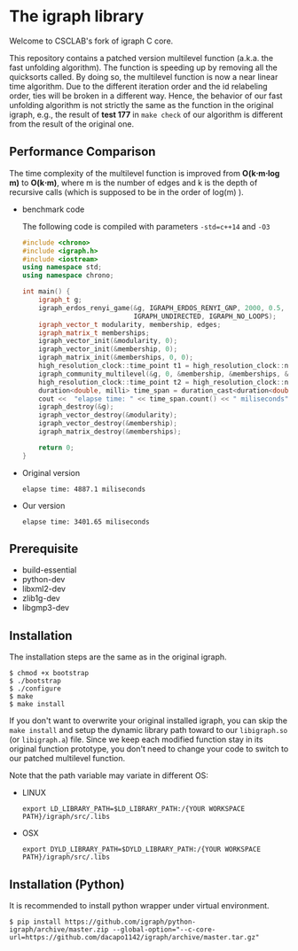 
# The igraph library

Welcome to CSCLAB's fork of igraph C core.

This repository contains a patched version multilevel function (a.k.a. the fast unfolding algorithm). The function is speeding up by removing all the quicksorts called. By doing so, the multilevel function is now a near linear time algorithm. Due to the different iteration order and the id relabeling order, ties will be broken in a different way. Hence, the behavior of our fast unfolding algorithm is not strictly the same as the function in the original igraph, e.g., the result of **test 177** in `make check` of our algorithm is different from the result of the original one.

## Performance Comparison
The time complexity of the multilevel function is improved from **O(k⋅m⋅log m)** to **O(k⋅m)**, where m is the number of edges and k is the depth of recursive calls (which is supposed to be in the order of log(m) ).
- benchmark code

  The following code is compiled with parameters `-std=c++14` and `-O3`
  ```cpp
  #include <chrono>
  #include <igraph.h>
  #include <iostream>
  using namespace std;
  using namespace chrono;

  int main() {
      igraph_t g;
      igraph_erdos_renyi_game(&g, IGRAPH_ERDOS_RENYI_GNP, 2000, 0.5,
                              IGRAPH_UNDIRECTED, IGRAPH_NO_LOOPS);
      igraph_vector_t modularity, membership, edges;
      igraph_matrix_t memberships;
      igraph_vector_init(&modularity, 0);
      igraph_vector_init(&membership, 0);
      igraph_matrix_init(&memberships, 0, 0);
      high_resolution_clock::time_point t1 = high_resolution_clock::now();
      igraph_community_multilevel(&g, 0, &membership, &memberships, &modularity);
      high_resolution_clock::time_point t2 = high_resolution_clock::now();
      duration<double, milli> time_span = duration_cast<duration<double> >(t2 - t1);
      cout <<  "elapse time: " << time_span.count() << " miliseconds"<< endl;
      igraph_destroy(&g);
      igraph_vector_destroy(&modularity);
      igraph_vector_destroy(&membership);
      igraph_matrix_destroy(&memberships);

      return 0;
  }
  ```
- Original version
  ```console
  elapse time: 4887.1 miliseconds
  ```
- Our version
  ```console
  elapse time: 3401.65 miliseconds
  ```

## Prerequisite
- build-essential
- python-dev
- libxml2-dev
- zlib1g-dev
- libgmp3-dev

## Installation

The installation steps are the same as in the original igraph.

```console
$ chmod +x bootstrap
$ ./bootstrap
$ ./configure
$ make
$ make install
```

If you don't want to overwrite your original installed igraph, you can skip the `make install` and setup the dynamic library path toward to our `libigraph.so` (or `libigraph.a`) file. Since we keep each modified function stay in its original function prototype, you don't need to change your code to switch to our patched multilevel function.

Note that the path variable may variate in different OS:
- LINUX
  ```console
  export LD_LIBRARY_PATH=$LD_LIBRARY_PATH:/{YOUR WORKSPACE PATH}/igraph/src/.libs
  ```
- OSX
  ```console
  export DYLD_LIBRARY_PATH=$DYLD_LIBRARY_PATH:/{YOUR WORKSPACE PATH}/igraph/src/.libs
  ```

## Installation (Python)

It is recommended to install python wrapper under virtual environment.

```console
$ pip install https://github.com/igraph/python-igraph/archive/master.zip --global-option="--c-core-url=https://github.com/dacapo1142/igraph/archive/master.tar.gz"
```
